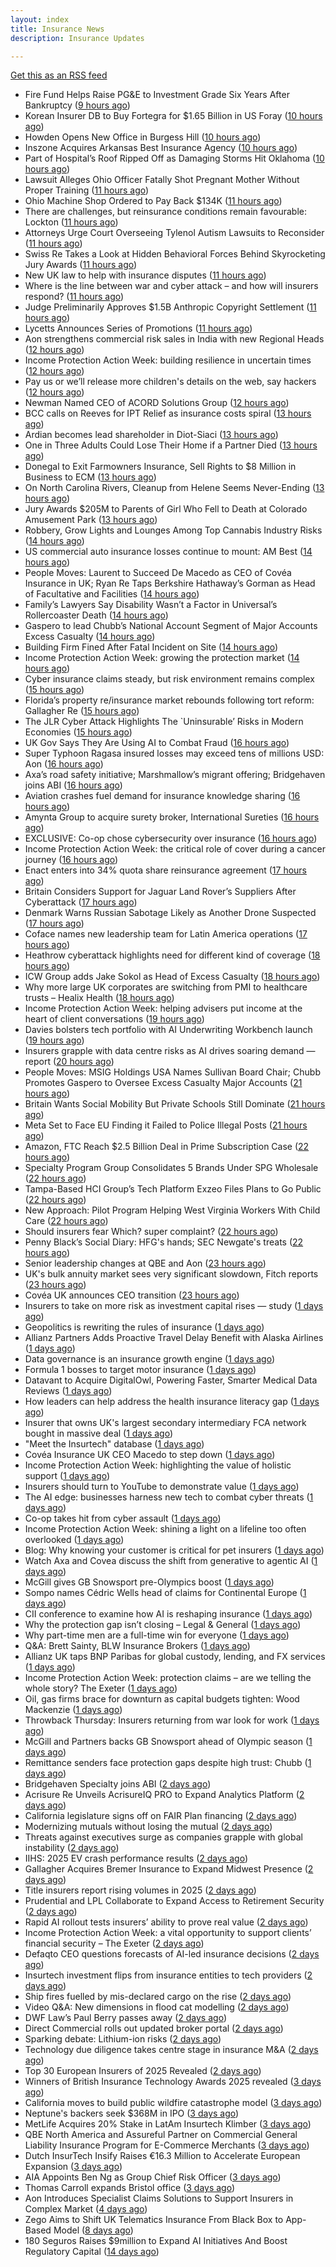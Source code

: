 ```yaml
---
layout: index
title: Insurance News
description: Insurance Updates

---
```


[Get this as an RSS feed](/insurance.rss)

<!-- news_marker starts -->
- Fire Fund Helps Raise PG&E to Investment Grade Six Years After Bankruptcy ([9 hours ago](https://www.insurancejournal.com/news/west/2025/09/26/840790.htm))
- Korean Insurer DB to Buy Fortegra for $1.65 Billion in US Foray ([10 hours ago](https://www.insurancejournal.com/news/national/2025/09/26/840787.htm))
- Howden Opens New Office in Burgess Hill ([10 hours ago](https://insurance-edge.net/2025/09/26/howden-opens-new-office-in-burgess-hill/))
- Inszone Acquires Arkansas Best Insurance Agency ([10 hours ago](https://www.insurancejournal.com/news/southcentral/2025/09/26/840784.htm))
- Part of Hospital’s Roof Ripped Off as Damaging Storms Hit Oklahoma ([10 hours ago](https://www.insurancejournal.com/news/southcentral/2025/09/26/840781.htm))
- Lawsuit Alleges Ohio Officer Fatally Shot Pregnant Mother Without Proper Training ([11 hours ago](https://www.insurancejournal.com/news/midwest/2025/09/26/840776.htm))
- Ohio Machine Shop Ordered to Pay Back $134K ([11 hours ago](https://www.insurancejournal.com/news/midwest/2025/09/26/840767.htm))
- There are challenges, but reinsurance conditions remain favourable: Lockton ([11 hours ago](https://www.reinsurancene.ws/there-are-challenges-but-reinsurance-conditions-remain-favourable-lockton/))
- Attorneys Urge Court Overseeing Tylenol Autism Lawsuits to Reconsider ([11 hours ago](https://www.insurancejournal.com/news/national/2025/09/26/840758.htm))
- Swiss Re Takes a Look at Hidden Behavioral Forces Behind Skyrocketing Jury Awards ([11 hours ago](https://www.insurancejournal.com/news/international/2025/09/26/840755.htm))
- New UK law to help with insurance disputes ([11 hours ago](https://www.insurancebusinessmag.com/uk/news/breaking-news/new-uk-law-to-help-with-insurance-disputes-551153.aspx))
- Where is the line between war and cyber attack – and how will insurers respond? ([11 hours ago](https://www.insurancebusinessmag.com/uk/news/cyber/where-is-the-line-between-war-and-cyber-attack--and-how-will-insurers-respond-551151.aspx))
- Judge Preliminarily Approves $1.5B Anthropic Copyright Settlement ([11 hours ago](https://www.insurancejournal.com/news/national/2025/09/26/840753.htm))
- Lycetts Announces Series of Promotions ([11 hours ago](https://insurance-edge.net/2025/09/26/lycetts-announces-series-of-promotions/))
- Aon strengthens commercial risk sales in India with new Regional Heads ([12 hours ago](https://www.reinsurancene.ws/aon-strengthens-commercial-risk-sales-in-india-with-new-regional-heads/))
- Income Protection Action Week: building resilience in uncertain times ([12 hours ago](https://ifamagazine.com/income-protection-action-week-building-resilience-in-uncertain-times/))
- Pay us or we’ll release more children's details on the web, say hackers ([12 hours ago](https://www.insurancebusinessmag.com/uk/news/cyber/pay-us-or-well-release-more-childrens-details-on-the-web-say-hackers-551180.aspx))
- Newman Named CEO of ACORD Solutions Group ([12 hours ago](https://www.insurancejournal.com/news/national/2025/09/26/840748.htm))
- BCC calls on Reeves for IPT Relief as insurance costs spiral ([13 hours ago](https://www.insurancebusinessmag.com/uk/news/breaking-news/bcc-calls-on-reeves-for-ipt-relief-as-insurance-costs-spiral-551134.aspx))
- Ardian becomes lead shareholder in Diot-Siaci ([13 hours ago](https://www.reinsurancene.ws/ardian-becomes-lead-shareholder-in-diot-siaci/))
- One in Three Adults Could Lose Their Home if a Partner Died ([13 hours ago](https://insurance-edge.net/2025/09/26/one-in-three-adults-could-lose-their-home-if-a-partner-died/))
- Donegal to Exit Farmowners Insurance, Sell Rights to $8 Million in Business to ECM ([13 hours ago](https://www.insurancejournal.com/news/east/2025/09/26/840726.htm))
- On North Carolina Rivers, Cleanup from Helene Seems Never-Ending ([13 hours ago](https://www.insurancejournal.com/news/southeast/2025/09/26/840732.htm))
- Jury Awards $205M to Parents of Girl Who Fell to Death at Colorado Amusement Park ([13 hours ago](https://www.insurancejournal.com/news/west/2025/09/26/840736.htm))
- Robbery, Grow Lights and Lounges Among Top Cannabis Industry Risks ([14 hours ago](https://www.insurancejournal.com/news/national/2025/09/26/840672.htm))
- US commercial auto insurance losses continue to mount: AM Best ([14 hours ago](https://www.reinsurancene.ws/us-commercial-auto-insurance-losses-continue-to-mount-am-best/))
- People Moves: Laurent to Succeed De Macedo as CEO of Covéa Insurance in UK; Ryan Re Taps Berkshire Hathaway’s Gorman as Head of Facultative and Facilities ([14 hours ago](https://www.insurancejournal.com/news/international/2025/09/26/840709.htm))
- Family’s Lawyers Say Disability Wasn’t a Factor in Universal’s Rollercoaster Death ([14 hours ago](https://www.insurancejournal.com/news/southeast/2025/09/26/840719.htm))
- Gaspero to lead Chubb’s National Account Segment of Major Accounts Excess Casualty ([14 hours ago](https://www.reinsurancene.ws/gaspero-to-lead-chubbs-national-account-segment-of-major-accounts-excess-casualty/))
- Building Firm Fined After Fatal Incident on Site ([14 hours ago](https://insurance-edge.net/2025/09/26/building-firm-fined-after-fatal-incident-on-site/))
- Income Protection Action Week: growing the protection market ([14 hours ago](https://ifamagazine.com/income-protection-action-week-growing-the-protection-market/))
- Cyber insurance claims steady, but risk environment remains complex ([15 hours ago](https://www.insurancebusinessmag.com/uk/news/cyber/cyber-insurance-claims-steady-but-risk-environment-remains-complex-551112.aspx))
- Florida’s property re/insurance market rebounds following tort reform: Gallagher Re ([15 hours ago](https://www.reinsurancene.ws/floridas-property-reinsurance-market-rebounds-following-tort-reform-gallagher-re/))
- The JLR Cyber Attack Highlights The `Uninsurable’ Risks in Modern Economies ([15 hours ago](https://insurance-edge.net/2025/09/26/the-jlr-cyber-attack-highlights-the-uninsurable-risks-in-modern-economies/))
- UK Gov Says They Are Using AI to Combat Fraud ([16 hours ago](https://insurance-edge.net/2025/09/26/uk-gov-says-they-are-using-ai-to-combat-fraud/))
- Super Typhoon Ragasa insured losses may exceed tens of millions USD: Aon ([16 hours ago](https://www.reinsurancene.ws/super-typhoon-ragasa-insured-losses-may-exceed-tens-of-millions-usd-aon/))
- Axa’s road safety initiative; Marshmallow’s migrant offering; Bridgehaven joins ABI ([16 hours ago](https://www.postonline.co.uk/news/7959099/axa%E2%80%99s-road-safety-initiative-marshmallow%E2%80%99s-migrant-offering-bridgehaven-joins-abi))
- Aviation crashes fuel demand for insurance knowledge sharing ([16 hours ago](https://www.postonline.co.uk/news/7959101/aviation-crashes-fuel-demand-for-insurance-knowledge-sharing))
- Amynta Group to acquire surety broker, International Sureties ([16 hours ago](https://www.reinsurancene.ws/amynta-group-to-acquire-surety-broker-international-sureties/))
- EXCLUSIVE: Co-op chose cybersecurity over insurance ([16 hours ago](https://www.insurancebusinessmag.com/uk/news/cyber/exclusive-coop-chose-cybersecurity-over-insurance-551156.aspx))
- Income Protection Action Week: the critical role of cover during a cancer journey ([16 hours ago](https://ifamagazine.com/income-protection-action-week-the-critical-role-of-cover-during-a-cancer-journey/))
- Enact enters into 34% quota share reinsurance agreement ([17 hours ago](https://www.reinsurancene.ws/enact-enters-into-34-quota-share-reinsurance-agreement/))
- Britain Considers Support for Jaguar Land Rover’s Suppliers After Cyberattack ([17 hours ago](https://www.insurancejournal.com/news/international/2025/09/26/840704.htm))
- Denmark Warns Russian Sabotage Likely as Another Drone Suspected ([17 hours ago](https://www.insurancejournal.com/news/international/2025/09/26/840699.htm))
- Coface names new leadership team for Latin America operations ([17 hours ago](https://www.insurancebusinessmag.com/uk/news/breaking-news/coface-names-new-leadership-team-for-latin-america-operations-551080.aspx))
- Heathrow cyberattack highlights need for different kind of coverage ([18 hours ago](https://www.insurancebusinessmag.com/uk/news/cyber/heathrow-cyberattack-highlights-need-for-different-kind-of-coverage-551079.aspx))
- ICW Group adds Jake Sokol as Head of Excess Casualty ([18 hours ago](https://www.reinsurancene.ws/icw-group-adds-jake-sokol-as-head-of-excess-casualty/))
- Why more large UK corporates are switching from PMI to healthcare trusts – Healix Health ([18 hours ago](https://ifamagazine.com/why-more-large-uk-corporates-are-switching-from-pmi-to-healthcare-trusts-healix-health/))
- Income Protection Action Week: helping advisers put income at the heart of client conversations ([19 hours ago](https://ifamagazine.com/income-protection-action-week-helping-advisers-put-income-at-the-heart-of-client-conversations/))
- Davies bolsters tech portfolio with AI Underwriting Workbench launch ([19 hours ago](https://www.insurancebusinessmag.com/uk/news/technology/davies-bolsters-tech-portfolio-with-ai-underwriting-workbench-launch-551065.aspx))
- Insurers grapple with data centre risks as AI drives soaring demand — report ([20 hours ago](https://www.insurancebusinessmag.com/uk/news/breaking-news/insurers-grapple-with-data-centre-risks-as-ai-drives-soaring-demand--report-551046.aspx))
- People Moves: MSIG Holdings USA Names Sullivan Board Chair; Chubb Promotes Gaspero to Oversee Excess Casualty Major Accounts ([21 hours ago](https://www.insurancejournal.com/news/national/2025/09/26/840593.htm))
- Britain Wants Social Mobility But Private Schools Still Dominate ([21 hours ago](https://www.insurancejournal.com/news/international/2025/09/26/840648.htm))
- Meta Set to Face EU Finding it Failed to Police Illegal Posts ([21 hours ago](https://www.insurancejournal.com/news/international/2025/09/26/840627.htm))
- Amazon, FTC Reach $2.5 Billion Deal in Prime Subscription Case ([22 hours ago](https://www.insurancejournal.com/news/national/2025/09/26/840659.htm))
- Specialty Program Group Consolidates 5 Brands Under SPG Wholesale ([22 hours ago](https://www.insurancejournal.com/news/national/2025/09/26/840667.htm))
- Tampa-Based HCI Group’s Tech Platform Exzeo Files Plans to Go Public ([22 hours ago](https://www.insurancejournal.com/news/southeast/2025/09/26/840662.htm))
- New Approach: Pilot Program Helping West Virginia Workers With Child Care ([22 hours ago](https://www.insurancejournal.com/news/southeast/2025/09/26/840556.htm))
- Should insurers fear Which? super complaint? ([22 hours ago](https://www.postonline.co.uk/personal/7959088/should-insurers-fear-which-super-complaint))
- Penny Black’s Social Diary: HFG's hands; SEC Newgate's treats ([22 hours ago](https://www.postonline.co.uk/people/7958919/penny-black%E2%80%99s-social-diary-hfgs-hands-sec-newgates-treats))
- Senior leadership changes at QBE and Aon ([23 hours ago](https://www.insurancebusinessmag.com/uk/news/breaking-news/senior-leadership-changes-at-qbe-and-aon-551019.aspx))
- UK's bulk annuity market sees very significant slowdown, Fitch reports ([23 hours ago](https://www.insurancebusinessmag.com/uk/news/breaking-news/uks-bulk-annuity-market-sees-very-significant-slowdown-fitch-reports-551018.aspx))
- Covéa UK announces CEO transition ([23 hours ago](https://www.insurancebusinessmag.com/uk/news/breaking-news/covea-uk-announces-ceo-transition-551017.aspx))
- Insurers to take on more risk as investment capital rises — study ([1 days ago](https://www.insurancebusinessmag.com/uk/news/breaking-news/insurers-to-take-on-more-risk-as-investment-capital-rises--study-551015.aspx))
- Geopolitics is rewriting the rules of insurance ([1 days ago](https://www.dig-in.com/opinion/geopolitics-is-rewriting-the-rules-of-insurance))
- Allianz Partners Adds Proactive Travel Delay Benefit with Alaska Airlines ([1 days ago](https://www.insurtechinsights.com/allianz-partners-adds-proactive-travel-delay-benefit-with-alaska-airlines/))
- Data governance is an insurance growth engine ([1 days ago](https://www.dig-in.com/opinion/data-governance-is-an-insurance-growth-engine))
- Formula 1 bosses to target motor insurance ([1 days ago](https://www.insurancebusinessmag.com/uk/news/auto-motor/formula-1-bosses-to-target-motor-insurance-550991.aspx))
- Datavant to Acquire DigitalOwl, Powering Faster, Smarter Medical Data Reviews ([1 days ago](https://www.insurtechinsights.com/datavant-to-acquire-digitalowl-powering-faster-smarter-medical-data-reviews/))
- How leaders can help address the health insurance literacy gap ([1 days ago](https://www.dig-in.com/news/help-employees-navigate-their-health-insurance-coverage))
- Insurer that owns UK's largest secondary intermediary FCA network bought in massive deal ([1 days ago](https://www.insurancebusinessmag.com/uk/news/breaking-news/insurer-that-owns-uks-largest-secondary-intermediary-fca-network-bought-in-massive-deal-550970.aspx))
- "Meet the Insurtech" database ([1 days ago](https://www.dig-in.com/news/digital-insurances-meet-the-insurtech-database))
- Covéa Insurance UK CEO Macedo to step down ([1 days ago](https://www.postonline.co.uk/news/7959100/cov%C3%A9a-insurance-uk-ceo-macedo-to-step-down))
- Income Protection Action Week: highlighting the value of holistic support ([1 days ago](https://ifamagazine.com/income-protection-action-week-highlighting-the-value-of-holistic-support-as-day-four-draws-to-a-close/))
- Insurers should turn to YouTube to demonstrate value ([1 days ago](https://www.postonline.co.uk/personal/7959097/insurers-should-turn-to-youtube-to-demonstrate-value))
- The AI edge: businesses harness new tech to combat cyber threats ([1 days ago](https://www.insurancebusinessmag.com/uk/news/cyber/the-ai-edge-businesses-harness-new-tech-to-combat-cyber-threats-550909.aspx))
- Co-op takes hit from cyber assault ([1 days ago](https://www.insurancebusinessmag.com/uk/news/cyber/coop-takes-hit-from-cyber-assault-550905.aspx))
- Income Protection Action Week: shining a light on a lifeline too often overlooked ([1 days ago](https://ifamagazine.com/income-protection-action-week-shining-a-light-on-a-lifeline-too-often-overlooked/))
- Blog: Why knowing your customer is critical for pet insurers ([1 days ago](https://www.postonline.co.uk/market-access/7959036/blog-why-knowing-your-customer-is-critical-for-pet-insurers))
- Watch Axa and Covea discuss the shift from generative to agentic AI ([1 days ago](https://www.postonline.co.uk/technology/7959091/watch-axa-and-covea-discuss-the-shift-from-generative-to-agentic-ai))
- McGill gives GB Snowsport pre-Olympics boost ([1 days ago](https://www.postonline.co.uk/news/7959093/mcgill-gives-gb-snowsport-pre-olympics-boost))
- Sompo names Cédric Wells head of claims for Continental Europe ([1 days ago](https://www.insurancebusinessmag.com/uk/news/claims/sompo-names-cedric-wells-head-of-claims-for-continental-europe-550891.aspx))
- CII conference to examine how AI is reshaping insurance ([1 days ago](https://www.postonline.co.uk/news/7959076/cii-conference-to-examine-how-ai-is-reshaping-insurance))
- Why the protection gap isn’t closing – Legal & General ([1 days ago](https://ifamagazine.com/why-the-protection-gap-isnt-closing-legal-general/))
- Why part-time men are a full-time win for everyone ([1 days ago](https://www.postonline.co.uk/people/7959063/why-part-time-men-are-a-full-time-win-for-everyone))
- Q&A: Brett Sainty, BLW Insurance Brokers ([1 days ago](https://www.postonline.co.uk/broker/7958132/qa-brett-sainty-blw-insurance-brokers))
- Allianz UK taps BNP Paribas for global custody, lending, and FX services ([1 days ago](https://www.insurancebusinessmag.com/uk/news/breaking-news/allianz-uk-taps-bnp-paribas-for-global-custody-lending-and-fx-services-550888.aspx))
- Income Protection Action Week: protection claims – are we telling the whole story? The Exeter ([1 days ago](https://ifamagazine.com/income-protection-claims-are-we-telling-the-whole-story-the-exeter/))
- Oil, gas firms brace for downturn as capital budgets tighten: Wood Mackenzie ([1 days ago](https://www.insurancebusinessmag.com/uk/news/breaking-news/oil-gas-firms-brace-for-downturn-as-capital-budgets-tighten-wood-mackenzie-550881.aspx))
- Throwback Thursday: Insurers returning from war look for work ([1 days ago](https://www.postonline.co.uk/broker/7956767/throwback-thursday-insurers-returning-from-war-look-for-work))
- McGill and Partners backs GB Snowsport ahead of Olympic season ([1 days ago](https://www.insurancebusinessmag.com/uk/news/breaking-news/mcgill-and-partners-backs-gb-snowsport-ahead-of-olympic-season-550851.aspx))
- Remittance senders face protection gaps despite high trust: Chubb ([1 days ago](https://www.insurancebusinessmag.com/uk/news/breaking-news/remittance-senders-face-protection-gaps-despite-high-trust-chubb-550919.aspx))
- Bridgehaven Specialty joins ABI ([2 days ago](https://www.insurancebusinessmag.com/uk/news/breaking-news/bridgehaven-specialty-joins-abi-550847.aspx))
- Acrisure Re Unveils AcrisureIQ PRO to Expand Analytics Platform ([2 days ago](https://www.insurtechinsights.com/acrisure-re-unveils-acrisureiq-pro-to-expand-analytics-platform/))
- California legislature signs off on FAIR Plan financing ([2 days ago](https://www.dig-in.com/news/california-legislature-signs-off-on-fair-plan-financing))
- Modernizing mutuals without losing the mutual ([2 days ago](https://www.dig-in.com/opinion/modernizing-mutuals-without-losing-the-mutual))
- Threats against executives surge as companies grapple with global instability ([2 days ago](https://www.insurancebusinessmag.com/uk/business-strategy/threats-against-executives-surge-as-companies-grapple-with-global-instability-550828.aspx))
- IIHS: 2025 EV crash performance results ([2 days ago](https://www.dig-in.com/news/iihs-2025-ev-crash-performance-results))
- Gallagher Acquires Bremer Insurance to Expand Midwest Presence ([2 days ago](https://www.insurtechinsights.com/gallagher-acquires-bremer-insurance-to-expand-midwest-presence/))
- Title insurers report rising volumes in 2025 ([2 days ago](https://www.dig-in.com/news/title-insurers-see-increased-volumes-in-2025))
- Prudential and LPL Collaborate to Expand Access to Retirement Security ([2 days ago](https://www.insurtechinsights.com/prudential-and-lpl-collaborate-to-expand-access-to-retirement-security/))
- Rapid AI rollout tests insurers’ ability to prove real value ([2 days ago](https://www.postonline.co.uk/news/7959090/rapid-ai-rollout-tests-insurers%E2%80%99-ability-to-prove-real-value))
- Income Protection Action Week: a vital opportunity to support clients’ financial security – The Exeter ([2 days ago](https://ifamagazine.com/income-protection-action-week-a-vital-opportunity-to-support-clients-financial-security-the-exeter/))
- Defaqto CEO questions forecasts of AI-led insurance decisions ([2 days ago](https://www.postonline.co.uk/technology/7959089/defaqto-ceo-questions-forecasts-of-ai-led-insurance-decisions))
- Insurtech investment flips from insurance entities to tech providers ([2 days ago](https://www.postonline.co.uk/technology/7959087/insurtech-investment-flips-from-insurance-entities-to-tech-providers))
- Ship fires fuelled by mis-declared cargo on the rise ([2 days ago](https://www.postonline.co.uk/news/7959085/ship-fires-fuelled-by-mis-declared-cargo-on-the-rise))
- Video Q&A: New dimensions in flood cat modelling ([2 days ago](https://www.postonline.co.uk/technology/7959047/video-qa-new-dimensions-in-flood-cat-modelling))
- DWF Law’s Paul Berry passes away ([2 days ago](https://www.postonline.co.uk/news/7959086/dwf-laws-paul-berry-passes-away))
- Direct Commercial rolls out updated broker portal ([2 days ago](https://www.postonline.co.uk/broker/7959081/direct-commercial-rolls-out-updated-broker-portal))
- Sparking debate: Lithium-ion risks ([2 days ago](https://www.postonline.co.uk/regulation/7959010/sparking-debate-lithium-ion-risks))
- Technology due diligence takes centre stage in insurance M&A ([2 days ago](https://www.postonline.co.uk/technology/7958262/technology-due-diligence-takes-centre-stage-in-insurance-ma))
- Top 30 European Insurers of 2025 Revealed ([2 days ago](https://www.postonline.co.uk/personal/7958243/top-30-european-insurers-of-2025-revealed))
- Winners of British Insurance Technology Awards 2025 revealed ([3 days ago](https://www.postonline.co.uk/technology/7959079/winners-of-british-insurance-technology-awards-2025-revealed))
- California moves to build public wildfire catastrophe model ([3 days ago](https://www.dig-in.com/news/california-moves-to-build-public-wildfire-catastrophe-model))
- Neptune's backers seek $368M in IPO ([3 days ago](https://www.dig-in.com/articles/neptunes-backers-seek-368m-in-ipo))
- MetLife Acquires 20% Stake in LatAm Insurtech Klimber ([3 days ago](https://www.insurtechinsights.com/metlife-acquires-20-stake-in-latam-insurtech-klimber/))
- QBE North America and Assureful Partner on Commercial General Liability Insurance Program for E-Commerce Merchants ([3 days ago](https://www.insurtechinsights.com/qbe-north-america-and-assureful-partner-on-commercial-general-liability-insurance-program-for-e-commerce-merchants/))
- Dutch InsurTech Insify Raises €16.3 Million to Accelerate European Expansion ([3 days ago](https://www.insurtechinsights.com/dutch-insurtech-insify-raises-e16-3-million-to-accelerate-european-expansion/))
- AIA Appoints Ben Ng as Group Chief Risk Officer ([3 days ago](https://www.insurtechinsights.com/aia-appoints-ben-ng-as-group-chief-risk-officer/))
- Thomas Carroll expands Bristol office ([3 days ago](https://www.postonline.co.uk/broker/7959080/thomas-carroll-expands-bristol-office))
- Aon Introduces Specialist Claims Solutions to Support Insurers in Complex Market ([4 days ago](https://www.insurtechinsights.com/aon-introduces-specialist-claims-solutions-to-support-insurers-in-complex-market/))
- Zego Aims to Shift UK Telematics Insurance From Black Box to App-Based Model ([8 days ago](https://thefintechtimes.com/zego-aims-to-shift-uk-telematics-insurance-from-black-box-to-app-based-model/))
- 180 Seguros Raises $9million to Expand AI Initiatives And Boost Regulatory Capital ([14 days ago](https://thefintechtimes.com/180-seguros-raises-9m-to-expand-ai-initiatives-and-boost-regulatory-capital/))

<!-- news_marker ends -->